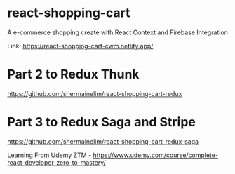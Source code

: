 # react-shopping-cart

A e-commerce shopping create with React Context and Firebase Integration

Link: https://react-shopping-cart-cwm.netlify.app/

# Part 2 to Redux Thunk
https://github.com/shermainelim/react-shopping-cart-redux

# Part 3 to Redux Saga and Stripe
https://github.com/shermainelim/react-shopping-cart-redux-saga

Learning From Udemy ZTM - https://www.udemy.com/course/complete-react-developer-zero-to-mastery/
